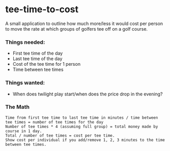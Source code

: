 # tee-time-to-cost

A small application to outline how much more/less it would cost per person to move the rate at which groups of golfers tee off on a golf course.

### Things needed:

- First tee time of the day
- Last tee time of the day
- Cost of the tee time for 1 person
- Time between tee times

### Things wanted:

- When does twilight play start/when does the price drop in the evening?

### The Math

```
Time from first tee time to last tee time in minutes / time between tee times = number of tee times for the day
Number of tee times * 4 (assuming full group) = total money made by course in 1 day.
Total / number of tee times = cost per tee time.
Show cost per individual if you add/remove 1, 2, 3 minutes to the time between tee times.
```

